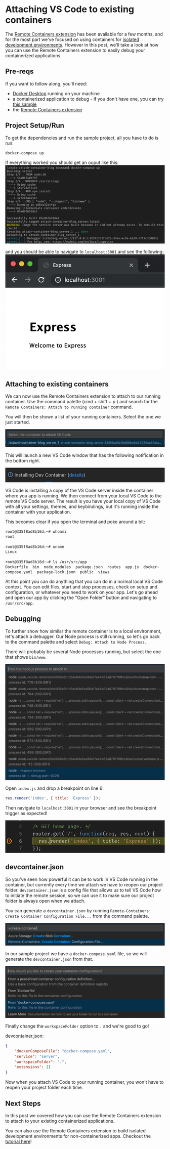 # Attaching VS Code to existing containers

The [Remote Containers extension](https://marketplace.visualstudio.com/items?itemName=ms-vscode-remote.remote-containers) has been available for a few months, and for the most part we've focused on using containers for [isolated development environments](https://code.visualstudio.com/remote-tutorials/containers/getting-started).
However in this post, we'll take a look at how you can use the Remote Containers extension to easily debug your containerized applications.

## Pre-reqs
If you want to follow along, you'll need:
- [Docker Desktop](https://www.docker.com/products/docker-desktop) running on your machine
- a containerized application to debug - if you don't have one, you can try [this sample](https://github.com/bowdenk7/attach-container-blog)
- the [Remote Containers extension](https://marketplace.visualstudio.com/items?itemName=ms-vscode-remote.remote-containers)

## Project Setup/Run
To get the dependencies and run the sample project, all you have to do is run:
```
docker-compose up
```

If everything worked you should get an ouput like this:
![docker-compose up output](images/docker-compose-up.png)

and you should be able to navigate to `localhost:3001` and see the following:
![running express app](images/express.png)

## Attaching to existing containers
We can now use the Remote Containers extension to attach to our running container.
Use the command palette (cmd + shift + p <replace with cool docs thing>) and search for the `Remote Containers: Attach to running container` command.

You will then be shown a list of your running containers.
Select the one we just started.

![attach command](images/attach-command.png)

This will launch a new VS Code window that has the following notification in the bottom right.

![connecting notification](images/connecting.png)

VS Code is installing a copy of the VS Code server inside the container where you app is running.
We then connect from your local VS Code to the remote VS Code server.
The result is you have your local copy of VS Code with all your settings, themes, and keybindings, but it's running inside the container with your application.

This becomes clear if you open the terminal and poke around a bit:
```
root@335f8ad8b16d:~# whoami
root

root@335f8ad8b16d:~# uname
Linux

root@335f8ad8b16d:~# ls /usr/src/app
Dockerfile  bin  node_modules  package.json  routes  app.js  docker-compose.yaml  package-lock.json  public  views
```

At this point you can do anything that you can do in a normal local VS Code context. 
You can edit files, start and stop processes, check on setup and configuration, or whatever you need to work on your app.
Let's go ahead and open our app by clicking the "Open Folder" button and navigating to `/usr/src/app`.

## Debugging

To further show how similar the remote container is to a local environment, let's attach a debugger.
Our Node process is still running, so let's go back to the command palette and select `Debug: Attach to Node Process`.

There will probably be several Node processes running, but select the one that shows `bin/www`.

![attach to process](images/attach.png)

Open `index.js` and drop a breakpoint on line 6:

```js
res.render('index', { title: 'Express' });
```

Then navigate to `localhost:3001` in your browser and see the breakpoint trigger as expected!

![we hit the breakpoint](images/breakpoint.png)

## devcontainer.json

So you've seen how powerful it can be to work in VS Code running in the container, but currently every time we attach we have to reopen our project folder.
`devcontainer.json` is a config file that allows us to tell VS Code how to initiate the remote session, so we can use it to make sure our project folder is always open when we attach.

You can generate a `devcontainer.json` by running `Remote-Containers: Create Container Configuration File...` from the command palette.

![create container command](images/generate.png)

In our sample project we have a `docker-compose.yaml` file, so we will generate the `devcontainer.json` from that.

![generate config file from compose file](images/from-compose.png)

Finally change the `workspaceFolder` option to `.` and we're good to go!

devcontainer.json:
```json
{
	"dockerComposeFile": "docker-compose.yaml",
	"service": "server",
	"workspaceFolder": ".",
	"extensions": []
}
```

Now when you attach VS Code to your running container, you won't have to reopen your project folder each time.

## Next Steps

In this post we covered how you can use the Remote Containers extension to attach to your existing containerized applications. 

You can also use the Remote Containers extension to build isolated development environments for non-containerized apps. Checkout the [tutorial here](https://code.visualstudio.com/remote-tutorials/containers/getting-started)!
